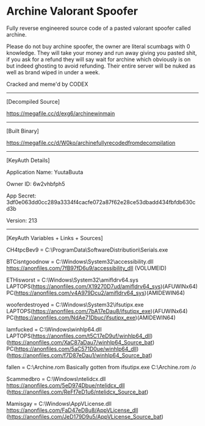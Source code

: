 # Archine Valorant Spoofer
Fully reverse engineered source code of a pasted valorant spoofer called archine.


Please do not buy archine spoofer, the owner are literal scumbags with 0 knowledge. They will take your money and run away giving you pasted shit, if you ask for a refund they will say wait for archine which obviously is on but indeed ghosting to avoid refunding. Their entire server will be nuked as well as brand wiped in under a week.


Cracked and meme'd by CODEX


------------------------------------------------------------------------------------------------

[Decompiled Source]

https://megafile.cc/d/exg6/archinewinmain

------------------------------------------------------------------------------------------------

[Built Binary]

https://megafile.cc/d/W0ko/archinefullyrecodedfromdecompilation

------------------------------------------------------------------------------------------------

[KeyAuth Details]

Application Name: YuutaBuuta

Owner ID: 6w2vhbfph5

App Secret: 3df0e063dd0cc289a3334f4cacfe072a87f62e28ce53dbadd434fbfdb630cd3b

Version: 213


------------------------------------------------------------------------------------------------


[KeyAuth Variables + Links + Sources]

CH4tpcBev9 = C:\ProgramData\SoftwareDistribution\Serials.exe

BTCisntgoodnow = C:\\Windows\\System32\\accessibility.dll	https://anonfiles.com/7fB97fD6u9/accessibility_dll (VOLUMEID)

ETHisworst = C:\\Windows\\System32\\amifldrv64.sys		LAPTOPS(https://anonfiles.com/X19270D7ud/amifldrv64_sys)(AFUWINx64)  PC(https://anonfiles.com/v4A979Dcu2/amifldrv64_sys)(AMIDEWIN64)

wooferdestroyed = C:\\Windows\\System32\\ifsutipx.exe		LAPTOPS(https://anonfiles.com/7bA17eDau8/ifsutipx_exe)(AFUWINx64)    PC(https://anonfiles.com/NdAe71Dbuc/ifsutipx_exe)(AMIDEWIN64)

Iamfucked = C:\\Windows\\winhlp64.dll				LAPTOPS(https://anonfiles.com/t5C17eD9uf/winhlp64_dll)(https://anonfiles.com/XaC87aDau7/winhlp64_Source_bat) PC(https://anonfiles.com/5aC571D0ue/winhlp64_dll)(https://anonfiles.com/f7D87eDau1/winhlp64_Source_bat)

fallen = C:\\Archine.rom					Basically gotten from ifsutipx.exe C:\Archine.rom /o

Scammedbro = C:\\Windows\\ntelidcx.dll				https://anonfiles.com/5eD974Dbue/ntelidcx_dll (https://anonfiles.com/ReFf7eD1u6/ntelidcx_Source_bat)

Mamisgay = C:\\Windows\\AppVLicense.dll				https://anonfiles.com/FaD47eD8u8/AppVLicense_dll (https://anonfiles.com/JeD179D9u5/AppVLicense_Source_bat)
